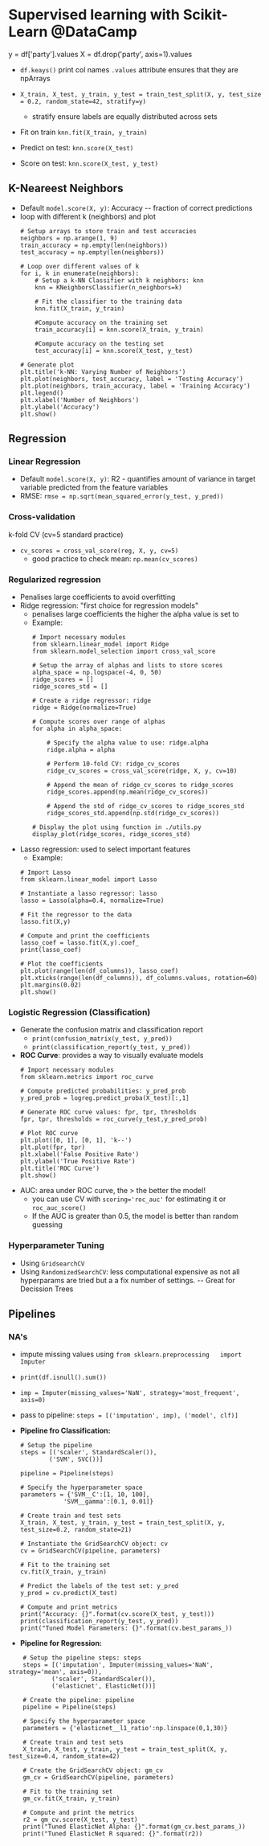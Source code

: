 # Supervised learning with Scikit-Learn @DataCamp

y = df['party'].values
X = df.drop('party', axis=1).values

* `df.keays()` print col names
`.values` attribute ensures that they are npArrays


* `X_train, X_test, y_train, y_test = train_test_split(X, y, test_size = 0.2, random_state=42, stratify=y)`
    - stratify ensure labels are equally distributed across sets

* Fit on train `knn.fit(X_train, y_train)`
* Predict on test: `knn.score(X_test)`
* Score on test: `knn.score(X_test, y_test)`


## K-Neareest Neighbors
* Default `model.score(X, y)`: Accuracy -- fraction of correct predictions   
* loop with different k (neighbors) and plot
    ``` 
    # Setup arrays to store train and test accuracies
    neighbors = np.arange(1, 9)
    train_accuracy = np.empty(len(neighbors))
    test_accuracy = np.empty(len(neighbors))

    # Loop over different values of k
    for i, k in enumerate(neighbors):
        # Setup a k-NN Classifier with k neighbors: knn
        knn = KNeighborsClassifier(n_neighbors=k)

        # Fit the classifier to the training data
        knn.fit(X_train, y_train)
        
        #Compute accuracy on the training set
        train_accuracy[i] = knn.score(X_train, y_train)

        #Compute accuracy on the testing set
        test_accuracy[i] = knn.score(X_test, y_test)

    # Generate plot
    plt.title('k-NN: Varying Number of Neighbors')
    plt.plot(neighbors, test_accuracy, label = 'Testing Accuracy')
    plt.plot(neighbors, train_accuracy, label = 'Training Accuracy')
    plt.legend()
    plt.xlabel('Number of Neighbors')
    plt.ylabel('Accuracy')
    plt.show()
    ``` 

## Regression

### Linear Regression
* Default `model.score(X, y)`: R2 - quantifies amount of variance in target variable predicted from the feature variables
* RMSE: `rmse = np.sqrt(mean_squared_error(y_test, y_pred))`


### Cross-validation
k-fold CV (cv=5 standard practice)
* `cv_scores = cross_val_score(reg, X, y, cv=5)`
    - good practice to check mean: `np.mean(cv_scores)`

### Regularized regression
*  Penalises large coefficients to avoid overfitting
* Ridge regression: "first choice for regression models"
    - penalises large coefficients the higher the alpha value is set to
    - Example:
        ```
        # Import necessary modules
        from sklearn.linear_model import Ridge
        from sklearn.model_selection import cross_val_score

        # Setup the array of alphas and lists to store scores
        alpha_space = np.logspace(-4, 0, 50)
        ridge_scores = []
        ridge_scores_std = []

        # Create a ridge regressor: ridge
        ridge = Ridge(normalize=True)

        # Compute scores over range of alphas
        for alpha in alpha_space:

            # Specify the alpha value to use: ridge.alpha
            ridge.alpha = alpha
            
            # Perform 10-fold CV: ridge_cv_scores
            ridge_cv_scores = cross_val_score(ridge, X, y, cv=10)
            
            # Append the mean of ridge_cv_scores to ridge_scores
            ridge_scores.append(np.mean(ridge_cv_scores))
            
            # Append the std of ridge_cv_scores to ridge_scores_std
            ridge_scores_std.append(np.std(ridge_cv_scores))

        # Display the plot using function in ./utils.py
        display_plot(ridge_scores, ridge_scores_std)
        ``` 
* Lasso regression: used to select important features   
    - Example:
    ````
    # Import Lasso
    from sklearn.linear_model import Lasso

    # Instantiate a lasso regressor: lasso
    lasso = Lasso(alpha=0.4, normalize=True)

    # Fit the regressor to the data
    lasso.fit(X,y)

    # Compute and print the coefficients
    lasso_coef = lasso.fit(X,y).coef_
    print(lasso_coef)

    # Plot the coefficients
    plt.plot(range(len(df_columns)), lasso_coef)
    plt.xticks(range(len(df_columns)), df_columns.values, rotation=60)
    plt.margins(0.02)
    plt.show()
    ````


### Logistic Regression (Classification)
* Generate the confusion matrix and classification report
    - `print(confusion_matrix(y_test, y_pred))`
    - `print(classification_report(y_test, y_pred))`
* **ROC Curve**: provides a way to visually evaluate models
    ```
    # Import necessary modules
    from sklearn.metrics import roc_curve

    # Compute predicted probabilities: y_pred_prob
    y_pred_prob = logreg.predict_proba(X_test)[:,1]

    # Generate ROC curve values: fpr, tpr, thresholds
    fpr, tpr, thresholds = roc_curve(y_test,y_pred_prob)

    # Plot ROC curve
    plt.plot([0, 1], [0, 1], 'k--')
    plt.plot(fpr, tpr)
    plt.xlabel('False Positive Rate')
    plt.ylabel('True Positive Rate')
    plt.title('ROC Curve')
    plt.show()
    ``` 
* AUC: area under ROC curve, the > the better the model!
    - you can use CV with `scoring='roc_auc'` for estimating it or `roc_auc_score()`
    - If the AUC is greater than 0.5, the model is better than random guessing


### Hyperparameter Tuning
* Using `GridsearchCV`
* Using `RandomizedSearchCV`: less computational expensive as not all hyperparams are tried but a a fix number of settings. -- Great for Decission Trees


## Pipelines

### NA's
* impute missing values using `from sklearn.preprocessing   import Imputer`
* `print(df.isnull().sum())`
* `imp = Imputer(missing_values='NaN', strategy='most_frequent', axis=0)`
* pass to pipeline: `steps = [('imputation', imp), ('model', clf)]`

* **Pipeline fro Classification:**
    ```
    # Setup the pipeline
    steps = [('scaler', StandardScaler()),
            ('SVM', SVC())]

    pipeline = Pipeline(steps)

    # Specify the hyperparameter space
    parameters = {'SVM__C':[1, 10, 100],
                'SVM__gamma':[0.1, 0.01]}

    # Create train and test sets
    X_train, X_test, y_train, y_test = train_test_split(X, y, test_size=0.2, random_state=21)

    # Instantiate the GridSearchCV object: cv
    cv = GridSearchCV(pipeline, parameters)

    # Fit to the training set
    cv.fit(X_train, y_train)

    # Predict the labels of the test set: y_pred
    y_pred = cv.predict(X_test)

    # Compute and print metrics
    print("Accuracy: {}".format(cv.score(X_test, y_test)))
    print(classification_report(y_test, y_pred))
    print("Tuned Model Parameters: {}".format(cv.best_params_))

    ```

* **Pipeline for Regression:**
```
    # Setup the pipeline steps: steps
    steps = [('imputation', Imputer(missing_values='NaN', strategy='mean', axis=0)),
            ('scaler', StandardScaler()),
            ('elasticnet', ElasticNet())]

    # Create the pipeline: pipeline 
    pipeline = Pipeline(steps)

    # Specify the hyperparameter space
    parameters = {'elasticnet__l1_ratio':np.linspace(0,1,30)}

    # Create train and test sets
    X_train, X_test, y_train, y_test = train_test_split(X, y, test_size=0.4, random_state=42)

    # Create the GridSearchCV object: gm_cv
    gm_cv = GridSearchCV(pipeline, parameters)

    # Fit to the training set
    gm_cv.fit(X_train, y_train)

    # Compute and print the metrics
    r2 = gm_cv.score(X_test, y_test)
    print("Tuned ElasticNet Alpha: {}".format(gm_cv.best_params_))
    print("Tuned ElasticNet R squared: {}".format(r2))

```